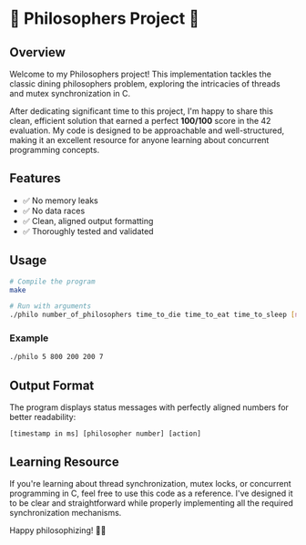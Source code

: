 # 🍝 Philosophers Project 🧠

## Overview
Welcome to my Philosophers project! This implementation tackles the classic dining philosophers problem, exploring the intricacies of threads and mutex synchronization in C.

After dedicating significant time to this project, I'm happy to share this clean, efficient solution that earned a perfect **100/100** score in the 42 evaluation. My code is designed to be approachable and well-structured, making it an excellent resource for anyone learning about concurrent programming concepts.

## Features
- ✅ No memory leaks
- ✅ No data races
- ✅ Clean, aligned output formatting
- ✅ Thoroughly tested and validated

## Usage
```bash
# Compile the program
make

# Run with arguments
./philo number_of_philosophers time_to_die time_to_eat time_to_sleep [number_of_times_each_philosopher_must_eat]
```

### Example
```bash
./philo 5 800 200 200 7
```

## Output Format
The program displays status messages with perfectly aligned numbers for better readability:
```
[timestamp in ms] [philosopher number] [action]
```

## Learning Resource
If you're learning about thread synchronization, mutex locks, or concurrent programming in C, feel free to use this code as a reference. I've designed it to be clear and straightforward while properly implementing all the required synchronization mechanisms.

Happy philosophizing! 🤔🍴
